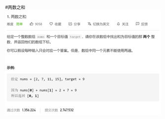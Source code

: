 #两数之和
![Alt text](https://github.com/DVampire/leetcode_solution/blob/master/0001_twosum/images/1.png)